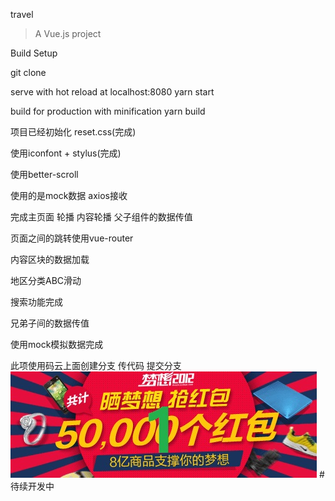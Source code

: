 travel

> A Vue.js project

Build Setup

git clone

serve with hot reload at localhost:8080
yarn start

build for production with minification
yarn build

项目已经初始化 reset.css(完成)

使用iconfont + stylus(完成)

使用better-scroll

使用的是mock数据 axios接收

完成主页面 轮播 内容轮播 父子组件的数据传值

页面之间的跳转使用vue-router

内容区块的数据加载

地区分类ABC滑动

搜索功能完成 

兄弟子间的数据传值

使用mock模拟数据完成

此项使用码云上面创建分支 传代码 提交分支
![Image text](https://raw.githubusercontent.com/AnimationXin/JavaScript/master/%E4%BB%8E0%E5%BC%80%E5%A7%8B/images/01.jpg)
#待续开发中
